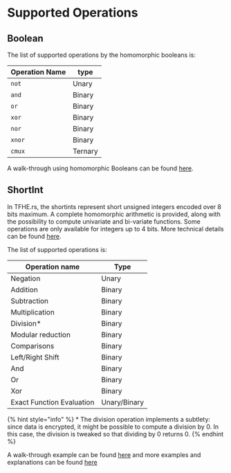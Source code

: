 # Supported Operations

## Boolean

The list of supported operations by the homomorphic booleans is:

|Operation Name | type    |
| ------        | ------  |
| `not`         | Unary   |
| `and`         | Binary  |
| `or`          | Binary  |
| `xor`         | Binary  |
| `nor`         | Binary  |
| `xnor`        | Binary  |
| `cmux`        | Ternary |


A walk-through using homomorphic Booleans can be found [here](../Booleans/tutorial.md).


## ShortInt

In TFHE.rs, the shortints represent short unsigned  integers encoded over 8 bits maximum. A complete homomorphic arithmetic is provided, along with the possibility to compute univariate and bi-variate functions. Some operations are only available for integers up to 4 bits. More technical details can be found [here](../shortint/operations.md).


The list of supported operations is:

| Operation name              | Type         |
|---------------              | ------       |
| Negation                    | Unary        |
| Addition                    | Binary       |
| Subtraction                 | Binary       |
| Multiplication              | Binary       |
| Division*                   | Binary       |
| Modular reduction           | Binary       |
| Comparisons                 | Binary       |
| Left/Right Shift            | Binary       |
| And                         | Binary       |
| Or                          | Binary       |
| Xor                         | Binary       |
| Exact Function Evaluation   | Unary/Binary |

{% hint style="info" %}
\* The division operation implements a subtlety: since data is encrypted, it might be possible to compute a division by 0. In this case, the division is tweaked so that dividing by 0 returns 0.
{% endhint %}

A walk-through example can be found [here](../shortint/tutorial.md) and more examples and
explanations can be found [here](../shortint/operations.md)





